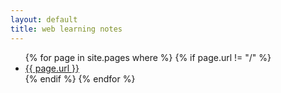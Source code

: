 ```yaml
---
layout: default
title: web learning notes
---
```


<ul>
{% for page in site.pages where %}
	{% if page.url != "/" %}
		<li><a href="{{ page.url }}">{{ page.url }}</a></li>
	{% endif %}
{% endfor %}
</ul>
